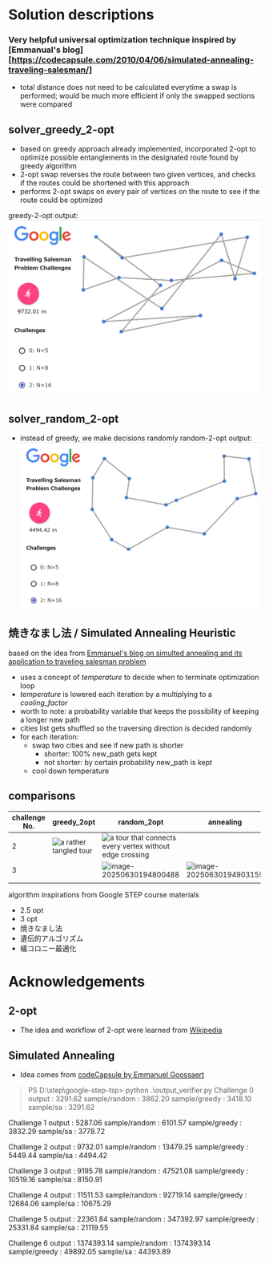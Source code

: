 # Solution descriptions

### Very helpful universal optimization technique inspired by [Emmanual's blog][https://codecapsule.com/2010/04/06/simulated-annealing-traveling-salesman/]
- total distance does not need to be calculated everytime a swap is performed; would be much more efficient if only the swapped sections were compared



## solver_greedy_2-opt
- based on greedy approach already implemented, incorporated 2-opt to optimize possible entanglements in the designated route found by greedy algorithm
- 2-opt swap reverses the route between two given vertices, and checks if the routes could be shortened with this approach
- performs 2-opt swaps on every pair of vertices on the route to see if the route could be optimized

greedy-2-opt output:
![a rather tangled tour](1751278191476.png)

## solver_random_2-opt
- instead of greedy, we make decisions randomly
random-2-opt output: 
![a tour that connects every vertex without edge crossing](1751278191495.png)



## 焼きなまし法 / Simulated Annealing Heuristic

based on the idea from [Emmanuel's blog on simulted annealing and its application to traveling salesman problem](https://codecapsule.com/2010/04/06/simulated-annealing-traveling-salesman/)

- uses a concept of *temperature* to decide when to terminate optimization loop
- *temperature* is lowered each iteration by a multiplying to a *cooling_factor* 
- worth to note: a probability variable that keeps the possibility of keeping a longer new path
- cities list gets shuffled so the traversing direction is decided randomly
- for each iteration: 
  - swap two cities and see if new path is shorter
    - shorter: 100% new_path gets kept
    - not shorter: by certain probability new_path is kept
  - cool down temperature



## comparisons

| challenge No. | greedy_2opt                                                  | random_2opt                                                  | annealing                                                    |
| ------------- | ------------------------------------------------------------ | ------------------------------------------------------------ | ------------------------------------------------------------ |
| 2             | ![a rather tangled tour](file://D:\step\google-step-tsp\1751278191476.png?lastModify=1751280515) | ![a tour that connects every vertex without edge crossing](file://D:\step\google-step-tsp\1751278191495.png?lastModify=1751280515) |                                                              |
| 3             |                                                              | ![image-20250630194800488](file://C:\Users\84232\AppData\Roaming\Typora\typora-user-images\image-20250630194800488.png?lastModify=1751280515) | ![image-20250630194903159](C:\Users\84232\AppData\Roaming\Typora\typora-user-images\image-20250630194903159.png) |
|               |                                                              |                                                              |                                                              |

algorithm inspirations from Google STEP course materials

- 2.5 opt
- 3 opt
- 焼きなまし法
- 遺伝的アルゴリズム
- 蟻コロニー最適化


# Acknowledgements
## 2-opt
- The idea and workflow of 2-opt were learned from [Wikipedia](https://en.wikipedia.org/wiki/2-opt)
## Simulated Annealing
- Idea comes from [codeCapsule by Emmanuel Goossaert](https://codecapsule.com/2010/04/06/simulated-annealing-traveling-salesman/)




> PS D:\step\google-step-tsp> python .\output_verifier.py
Challenge 0
output          :    3291.62
sample/random   :    3862.20
sample/greedy   :    3418.10
sample/sa       :    3291.62

Challenge 1
output          :    5287.06
sample/random   :    6101.57
sample/greedy   :    3832.29
sample/sa       :    3778.72

Challenge 2
output          :    9732.01
sample/random   :   13479.25
sample/greedy   :    5449.44
sample/sa       :    4494.42

Challenge 3
output          :    9195.78
sample/random   :   47521.08
sample/greedy   :   10519.16
sample/sa       :    8150.91

Challenge 4
output          :   11511.53
sample/random   :   92719.14
sample/greedy   :   12684.06
sample/sa       :   10675.29

Challenge 5
output          :   22361.84
sample/random   :  347392.97
sample/greedy   :   25331.84
sample/sa       :   21119.55

Challenge 6
output          : 1374393.14
sample/random   : 1374393.14
sample/greedy   :   49892.05
sample/sa       :   44393.89